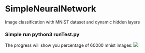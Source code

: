 # SimpleNeuralNetwork
Image classification with MNIST dataset and dynamic hidden layers

<h3>Simple run <b>python3 runTest.py</b></h3>
<p>The progress will show you percentage of 60000 mnist images:
<img src="images/progress.jpg">
